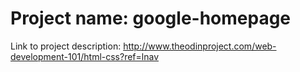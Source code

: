 # Project name: google-homepage
Link to project description: http://www.theodinproject.com/web-development-101/html-css?ref=lnav
